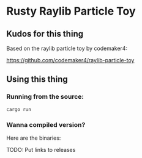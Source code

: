 # Rusty Raylib Particle Toy

## Kudos for this thing

Based on the raylib particle toy by codemaker4:

https://github.com/codemaker4/raylib-particle-toy


## Using this thing

### Running from the source: 

```
cargo run
```

### Wanna compiled version?

Here are the binaries:

TODO: Put links to releases
